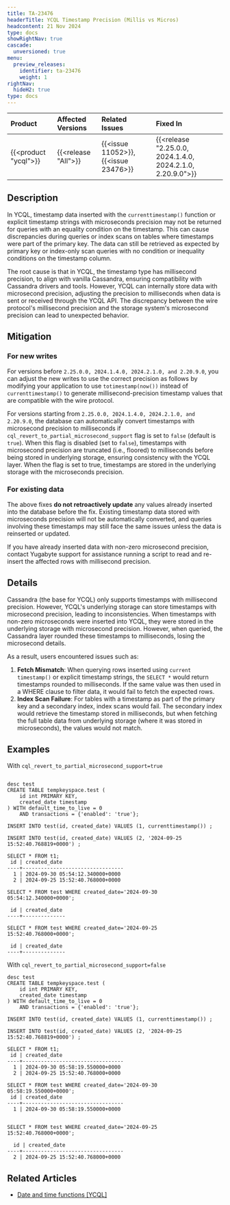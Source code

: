 ```yaml
---
title: TA-23476
headerTitle: YCQL Timestamp Precision (Millis vs Micros)
headcontent: 21 Nov 2024
type: docs
showRightNav: true
cascade:
  unversioned: true
menu:
  preview_releases:
    identifier: ta-23476
    weight: 1
rightNav:
  hideH2: true
type: docs
---
```


|          Product           |  Affected Versions  |  Related Issues   | Fixed In |
| :------------------------- | :------------------ | :---------------- | :------- |
| {{<product "ycql">}}       | {{<release "All">}} | {{<issue 11052>}}, {{<issue 23476>}} | {{<release "2.25.0.0, 2024.1.4.0, 2024.2.1.0, 2.20.9.0">}} |

## Description

In YCQL, timestamp data inserted with the `currenttimestamp()` function or explicit timestamp strings with microseconds precision may not be returned for queries with an equality condition on the timestamp. This can cause discrepancies during queries or index scans on tables where timestamps were part of the primary key. The data can still be retrieved as expected by primary key or index-only scan queries with no condition or inequality conditions on the timestamp column.

The root cause is that in YCQL, the timestamp type has millisecond precision, to align with vanilla Cassandra, ensuring compatibility with Cassandra drivers and tools. However, YCQL can internally store data with microsecond precision, adjusting the precision to milliseconds when data is sent or received through the YCQL API. The discrepancy between the wire protocol's millisecond precision and the storage system's microsecond precision can lead to unexpected behavior.

## Mitigation

### For new writes

For versions before `2.25.0.0, 2024.1.4.0, 2024.2.1.0, and 2.20.9.0`, you can adjust the new writes to use the correct precision as follows by modifying your application to use `totimestamp(now())` instead of `currenttimestamp()` to generate millisecond-precision timestamp values that are compatible with the wire protocol.

For versions starting from `2.25.0.0, 2024.1.4.0, 2024.2.1.0, and 2.20.9.0`, the database can automatically convert timestamps with microsecond precision to milliseconds if ``cql_revert_to_partial_microsecond_support`` flag is set to ``false`` (default is `true`). When this flag is disabled (set to `false`), timestamps with microsecond precision are truncated (i.e., floored) to milliseconds before being stored in underlying storage, ensuring consistency with the YCQL layer. When the flag is set to true, timestamps are stored in the underlying storage with the microseconds precision.

### For existing data

The above fixes **do not retroactively update** any values already inserted into the database before the fix. Existing timestamp data stored with microseconds precision will not be automatically converted, and queries involving these timestamps may still face the same issues unless the data is reinserted or updated.

If you have already inserted data with non-zero microsecond precision, contact Yugabyte support for assistance running a script to read and re-insert the affected rows with millisecond precision.

## Details

Cassandra (the base for YCQL) only supports timestamps with millisecond precision. However, YCQL's underlying storage can store timestamps with microsecond precision, leading to inconsistencies. When timestamps with non-zero microseconds were inserted into YCQL, they were stored in the underlying storage with microsecond precision. However, when queried, the Cassandra layer rounded these timestamps to milliseconds, losing the microsecond details.

As a result, users encountered issues such as:

1. **Fetch Mismatch**: When querying rows inserted using `current timestamp()` or explicit timestamp strings, the `SELECT *` would return timestamps rounded to milliseconds. If the same value was then used in a WHERE clause to filter data, it would fail to fetch the expected rows.
1. **Index Scan Failure**: For tables with a timestamp as part of the primary key and a secondary index, index scans would fail. The secondary index would retrieve the timestamp stored in milliseconds, but when fetching the full table data from underlying storage (where it was stored in microseconds), the values would not match.

## Examples

With `cql_revert_to_partial_microsecond_support=true`
```cql

desc test
CREATE TABLE tempkeyspace.test (
    id int PRIMARY KEY,
    created_date timestamp
) WITH default_time_to_live = 0
    AND transactions = {'enabled': 'true'};

INSERT INTO test(id, created_date) VALUES (1, currenttimestamp()) ;

INSERT INTO test(id, created_date) VALUES (2, '2024-09-25 15:52:40.768819+0000') ;

SELECT * FROM t1;
 id | created_date
----+---------------------------------
  1 | 2024-09-30 05:54:12.340000+0000
  2 | 2024-09-25 15:52:40.768000+0000

SELECT * FROM test WHERE created_date='2024-09-30 05:54:12.340000+0000';

 id | created_date
----+--------------

SELECT * FROM test WHERE created_date='2024-09-25 15:52:40.768000+0000';

 id | created_date
----+--------------

```

With `cql_revert_to_partial_microsecond_support=false`

```cql
desc test
CREATE TABLE tempkeyspace.test (
    id int PRIMARY KEY,
    created_date timestamp
) WITH default_time_to_live = 0
    AND transactions = {'enabled': 'true'};

INSERT INTO test(id, created_date) VALUES (1, currenttimestamp()) ;

INSERT INTO test(id, created_date) VALUES (2, '2024-09-25 15:52:40.768819+0000') ;

SELECT * FROM t1;
 id | created_date
----+---------------------------------
  1 | 2024-09-30 05:58:19.550000+0000
  2 | 2024-09-25 15:52:40.768000+0000

SELECT * FROM test WHERE created_date='2024-09-30 05:58:19.550000+0000';
 id | created_date
----+---------------------------------
  1 | 2024-09-30 05:58:19.550000+0000


SELECT * FROM test WHERE created_date='2024-09-25 15:52:40.768000+0000';

  id | created_date
----+---------------------------------
  2 | 2024-09-25 15:52:40.768000+0000

```

## Related Articles

- [Date and time functions [YCQL]](../../../api/ycql/function_datetime/#currentdate-currenttime-and-currenttimestamp)
